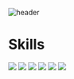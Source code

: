 ![header](https://capsule-render.vercel.app/api?type=Slice&color=FDC9C9&height=120&section=header&text=SangHunBae&fontSize=50)

<h1>Skills</h1>
<img src="https://img.shields.io/badge/java-#007396?style=flat-square&logo=java&logoColor=white"/>
<img src="https://img.shields.io/badge/javaScript-#F7DF1E?style=flat-square&logo=javaScript&logoColor=white"/>
<img src="https://img.shields.io/badge/springBoot-6DB33F?style=flat-square&logo=springBoot&logoColor=white"/>
<img src="https://img.shields.io/badge/oracle-#F80000?style=flat-square&logo=oracle&logoColor=white"/>
<img src="https://img.shields.io/badge/docker-#2496ED?style=flat-square&logo=docker&logoColor=white"/>
<img src="https://img.shields.io/badge/github-#181717?style=flat-square&logo=github&logoColor=white"/>

<!--
**sanghunDev/sanghunDev** is a ✨ _special_ ✨ repository because its `README.md` (this file) appears on your GitHub profile.

Here are some ideas to get you started:

- 🔭 I’m currently working on ...
- 🌱 I’m currently learning ...
- 👯 I’m looking to collaborate on ...
- 🤔 I’m looking for help with ...
- 💬 Ask me about ...
- 📫 How to reach me: ...
- 😄 Pronouns: ...
- ⚡ Fun fact: ...
-->
